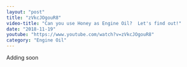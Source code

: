 ```yaml
---
layout: "post"
title: "zVkcJOgouR8"
video-title: "Can you use Honey as Engine Oil?  Let's find out!"
date: "2018-11-19"
youtube: "https://www.youtube.com/watch?v=zVkcJOgouR8"
category: "Engine Oil"
---
```

<div class="space-y-1"><p class="text-gray-400">Adding soon</p></div>